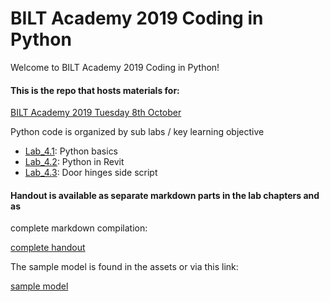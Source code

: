 # BILT Academy 2019 Coding in Python

Welcome to BILT Academy 2019 Coding in Python! 

#### This is the repo that hosts materials for:

[BILT Academy 2019 Tuesday 8th October](https://biltacademy.org/summit-2019/)

Python code is organized by sub labs / key learning objective
* [Lab_4.1](/Lab_4.1): Python basics
* [Lab_4.2](/Lab_4.2): Python in Revit
* [Lab_4.3](/Lab_4.3): Door hinges side script

#### Handout is available as separate markdown parts in the lab chapters and as 
complete markdown compilation:

[complete handout](HANDOUT.md)

The sample model is found in the assets or via this link:

[sample model](https://github.com/hdm-dt-fb/bilt_academy_2019/archive/python_beginners_tower.rvt)

